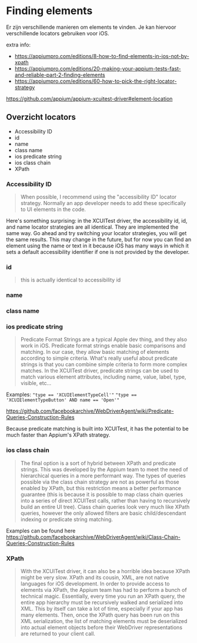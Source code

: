 # Finding elements

Er zijn verschillende manieren om elements te vinden.
Je kan hiervoor verschillende locators gebruiken voor iOS.

extra info:
- https://appiumpro.com/editions/8-how-to-find-elements-in-ios-not-by-xpath
- https://appiumpro.com/editions/20-making-your-appium-tests-fast-and-reliable-part-2-finding-elements
- https://appiumpro.com/editions/60-how-to-pick-the-right-locator-strategy

https://github.com/appium/appium-xcuitest-driver#element-location

## Overzicht locators
- Accessibility ID
- id
- name
- class name
- ios predicate string
- ios class chain
- XPath

### Accessibility ID
> When possible, I recommend using the "accessibility ID" locator strategy.
Normally an app developer needs to add these specifically to UI elements in the code.

Here's something surprising: in the XCUITest driver, the accessibility id, id, and name locator strategies are all identical. They are implemented the same way. Go ahead and try switching your locator strategies, you will get the same results. This may change in the future, but for now you can find an element using the name or text in it because iOS has many ways in which it sets a default accessibility identifier if one is not provided by the developer.



### id
> this is actually identical to accessibility id

### name

### class name

### ios predicate string
> Predicate Format Strings are a typical Apple dev thing, and they also work in iOS. 
Predicate format strings enable basic comparisons and matching. 
In our case, they allow basic matching of elements according to simple criteria. 
What's really useful about predicate strings is that you can combine simple criteria to form more complex matches. 
In the XCUITest driver, predicate strings can be used to match various element attributes, including name, value, label, type, visible, etc...

Examples:
`"type == 'XCUIElementTypeCell'"`
`"type == 'XCUIElementTypeButton' AND name == 'Open'"`

https://github.com/facebookarchive/WebDriverAgent/wiki/Predicate-Queries-Construction-Rules

Because predicate matching is built into XCUITest, it has the potential to be much faster than Appium's XPath strategy.

### ios class chain
> The final option is a sort of hybrid between XPath and predicate strings.
This was developed by the Appium team to meet the need of hierarchical queries in a more performant way. 
The types of queries possible via the class chain strategy are not as powerful as those enabled by XPath, but this restriction means a better performance guarantee (this is because it is possible to map class chain queries into a series of direct XCUITest calls, rather than having to recursively build an entire UI tree). 
Class chain queries look very much like XPath queries, however the only allowed filters are basic child/descendant indexing or predicate string matching.

Examples can be found here https://github.com/facebookarchive/WebDriverAgent/wiki/Class-Chain-Queries-Construction-Rules

### XPath
> With the XCUITest driver, it can also be a horrible idea because XPath might be very slow.
XPath and its cousin, XML, are not native languages for iOS development. 
In order to provide access to elements via XPath, the Appium team has had to perform a bunch of technical magic. 
Essentially, every time you run an XPath query, the entire app hierarchy must be recursively walked and serialized into XML. 
This by itself can take a lot of time, especially if your app has many elements. 
Then, once the XPath query has been run on this XML serialization, the list of matching elements must be deserialized into actual element objects before their WebDriver representations are returned to your client call.



